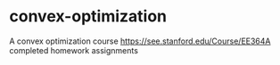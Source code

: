 # convex-optimization
A convex optimization course https://see.stanford.edu/Course/EE364A completed homework assignments 
